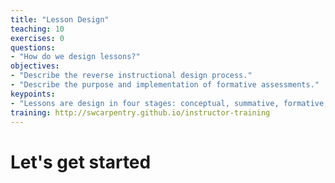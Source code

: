 ```yaml
---
title: "Lesson Design"
teaching: 10
exercises: 0
questions:
- "How do we design lessons?"
objectives:
- "Describe the reverse instructional design process."
- "Describe the purpose and implementation of formative assessments."
keypoints:
- "Lessons are design in four stages: conceptual, summative, formative, and connective."
training: http://swcarpentry.github.io/instructor-training
---
```


# Let's get started
